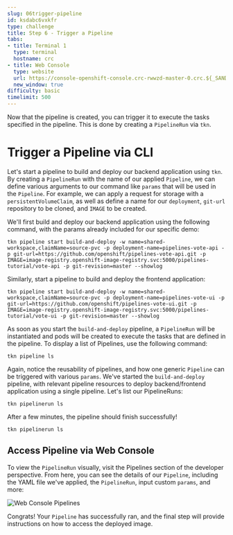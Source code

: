 ```yaml
---
slug: 06trigger-pipeline
id: ksdabc6vxkfr
type: challenge
title: Step 6 - Trigger a Pipeline
tabs:
- title: Terminal 1
  type: terminal
  hostname: crc
- title: Web Console
  type: website
  url: https://console-openshift-console.crc-rwwzd-master-0.crc.${_SANDBOX_ID}.instruqt.io
  new_window: true
difficulty: basic
timelimit: 500
---
```

Now that the pipeline is created, you can trigger it to execute the tasks specified in the pipeline. This is done by creating a `PipelineRun` via `tkn`.

# Trigger a Pipeline via CLI

Let's start a pipeline to build and deploy our backend application using `tkn`. By creating a `PipelineRun` with the name of our applied `Pipeline`, we can define various arguments to our command like `params` that will be used in the `Pipeline`.  For example, we can apply a request for storage with a `persistentVolumeClaim`, as well as define a name for our `deployment`, `git-url` repository to be cloned, and `IMAGE` to be created.

We'll first build and deploy our backend application using the following command, with the params already included for our specific demo:

```
tkn pipeline start build-and-deploy -w name=shared-workspace,claimName=source-pvc -p deployment-name=pipelines-vote-api -p git-url=https://github.com/openshift/pipelines-vote-api.git -p IMAGE=image-registry.openshift-image-registry.svc:5000/pipelines-tutorial/vote-api -p git-revision=master --showlog
```

Similarly, start a pipeline to build and deploy the frontend application:

```
tkn pipeline start build-and-deploy -w name=shared-workspace,claimName=source-pvc -p deployment-name=pipelines-vote-ui -p git-url=https://github.com/openshift/pipelines-vote-ui.git -p IMAGE=image-registry.openshift-image-registry.svc:5000/pipelines-tutorial/vote-ui -p git-revision=master --showlog
```

As soon as you start the `build-and-deploy` pipeline, a `PipelineRun` will be instantiated and pods will be created to execute the tasks that are defined in the pipeline. To display a list of Pipelines, use the following command:

```
tkn pipeline ls
```

Again, notice the reusability of pipelines, and how one generic `Pipeline` can be triggered with various `params`. We've started the `build-and-deploy` pipeline, with relevant pipeline resources to deploy backend/frontend application using a single pipeline. Let's list our PipelineRuns:

```
tkn pipelinerun ls
```

After a few minutes, the pipeline should finish successfully!

```
tkn pipelinerun ls
```

## Access Pipeline via Web Console

To view the `PipelineRun` visually, visit the Pipelines section of the developer perspective. From here, you can see the details of our `Pipeline`, including the YAML file we've applied, the `PipelineRun`, input custom `params`, and more:

![Web Console Pipelines](https://raw.githubusercontent.com/openshift-instruqt/instruqt/master/assets/middleware/pipelines/web-console-developer.png)

Congrats! Your `Pipeline` has successfully ran, and the final step will provide instructions on how to access the deployed image.
